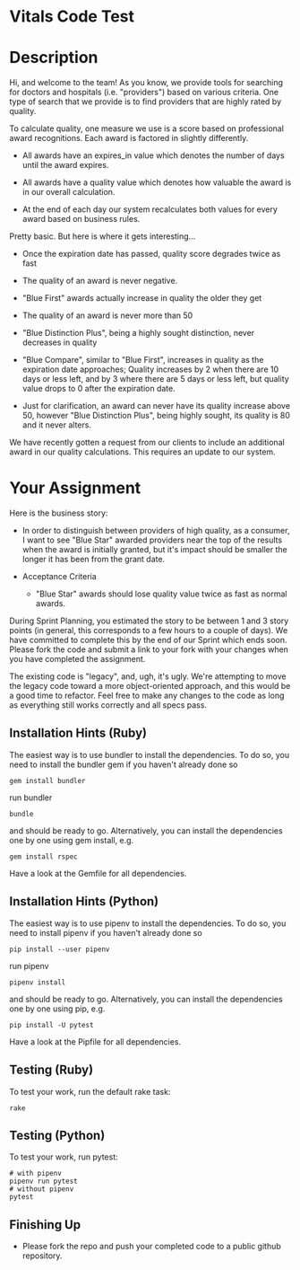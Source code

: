 # Vitals Code Test

# Description
Hi, and welcome to the team! As you know, we provide tools for searching for doctors and hospitals (i.e. "providers") based on various criteria. One type of search that we provide is to find providers that are highly rated by quality.

To calculate quality, one measure we use is a score based on professional award recognitions. Each award is factored in slightly differently.

- All awards have an expires_in value which denotes the number of days until the award expires.

- All awards have a quality value which denotes how valuable the award is in our overall calculation.

- At the end of each day our system recalculates both values for every award based on business rules.

Pretty basic. But here is where it gets interesting...

  - Once the expiration date has passed, quality score degrades twice as fast

  - The quality of an award is never negative.
  
  - "Blue First" awards actually increase in quality the older they get

  - The quality of an award is never more than 50

  - "Blue Distinction Plus", being a highly sought distinction, never decreases in quality

  - "Blue Compare", similar to "Blue First", increases in quality as the expiration date approaches; Quality increases by 2 when there are 10 days or less left, and by 3 where there are 5 days or less left, but quality value drops to 0 after the expiration date.

  - Just for clarification, an award can never have its quality increase above 50, however "Blue Distinction Plus", being highly sought, its quality is 80 and it never alters.

We have recently gotten a request from our clients to include an additional award in our quality calculations. This requires an update to our system.

# Your Assignment

Here is the business story:

- In order to distinguish between providers of high quality, as a consumer, I want to see "Blue Star" awarded providers near the top of the results when the award is initially granted, but it's impact should be smaller the longer it has been from the grant date.

- Acceptance Criteria
  - "Blue Star" awards should lose quality value twice as fast as normal awards.

During Sprint Planning, you estimated the story to be between 1 and 3 story points (in general, this corresponds to a few hours to a couple of days). We have committed to complete this by the end of our Sprint which ends soon. Please fork the code and submit a link to your fork with your changes when you have completed the assignment.

The existing code is "legacy", and, ugh, it's ugly. We're attempting to move the legacy code toward a more object-oriented approach, and this would be a good time to refactor. Feel free to make any changes to the code as long as everything still works correctly and all specs pass.

## Installation Hints (Ruby)

The easiest way is to use bundler to install the dependencies. To do so, you need to install the bundler gem if you haven't already done so

    gem install bundler

run bundler

    bundle

and should be ready to go. Alternatively, you can install the dependencies one by one using gem install, e.g.

    gem install rspec

Have a look at the Gemfile for all dependencies.

## Installation Hints (Python)

The easiest way is to use pipenv to install the dependencies. To do so, you need to install pipenv if you haven't already done so

    pip install --user pipenv

run pipenv

    pipenv install

and should be ready to go. Alternatively, you can install the dependencies one by one using pip, e.g.

    pip install -U pytest

Have a look at the Pipfile for all dependencies.

## Testing (Ruby)

To test your work, run the default rake task:

    rake

## Testing (Python)

To test your work, run pytest:

    # with pipenv
    pipenv run pytest
    # without pipenv
    pytest

## Finishing Up

- Please fork the repo and push your completed code to a public github repository.

##


